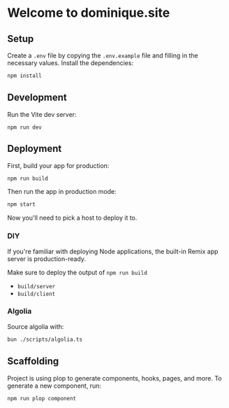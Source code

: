 # Welcome to dominique.site

## Setup

Create a `.env` file by copying the `.env.example` file and filling in the
necessary values. Install the dependencies:

```bash
npm install
```

## Development

Run the Vite dev server:

```shellscript
npm run dev
```

## Deployment

First, build your app for production:

```sh
npm run build
```

Then run the app in production mode:

```sh
npm start
```

Now you'll need to pick a host to deploy it to.

### DIY

If you're familiar with deploying Node applications, the built-in Remix app
server is production-ready.

Make sure to deploy the output of `npm run build`

-   `build/server`
-   `build/client`


### Algolia

Source algolia with:

```bash
bun ./scripts/algolia.ts
```


## Scaffolding

Project is using plop to generate components, hooks, pages, and more. To generate a new component, run:

```bash
npm run plop component
```